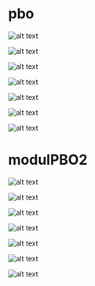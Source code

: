 # pbo
![alt text](https://github.com/Lukaserwindo69/pbo/blob/master/Screenshot%20(55).png)

![alt text](https://github.com/Lukaserwindo69/pbo/blob/master/Screenshot%20(56).png)

![alt text](https://github.com/Lukaserwindo69/pbo/blob/master/Screenshot%20(57).png)

![alt text](https://github.com/Lukaserwindo69/pbo/blob/master/Screenshot%20(58).png)

![alt text](https://github.com/Lukaserwindo69/pbo/blob/master/Screenshot%20(59).png)

![alt text](https://github.com/Lukaserwindo69/pbo/blob/master/Screenshot%20(60).png)

![alt text](https://github.com/Lukaserwindo69/pbo/blob/master/Screenshot%20(61).png)

# modulPBO2
![alt text](https://github.com/Lukaserwindo69/pbo/blob/master/Screenshot%20(63).png)

![alt text](https://github.com/Lukaserwindo69/pbo/blob/master/Screenshot%20(64).png)

![alt text](https://github.com/Lukaserwindo69/pbo/blob/master/Screenshot%20(65).png)

![alt text](https://github.com/Lukaserwindo69/pbo/blob/master/Screenshot%20(66).png)

![alt text](https://github.com/Lukaserwindo69/pbo/blob/master/Screenshot%20(67).png)

![alt text](https://github.com/Lukaserwindo69/pbo/blob/master/Screenshot%20(68).png)

![alt text](https://github.com/Lukaserwindo69/pbo/blob/master/Screenshot%20(69).png)


